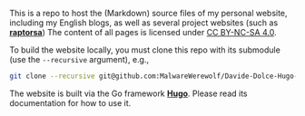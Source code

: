 This is a repo to host the (Markdown) source files of my personal website, including my English blogs, as well as several project websites (such as [**raptorsa**](https://github.com/MalwareWerewolf/RaptorSA)) The content of all pages is licensed under [CC BY-NC-SA 4.0](http://creativecommons.org/licenses/by-nc-sa/4.0/).

To build the website locally, you must clone this repo with its submodule (use the `--recursive` argument), e.g.,

```bash
git clone --recursive git@github.com:MalwareWerewolf/Davide-Dolce-Hugo-website.git
```

The website is built via the Go framework [**Hugo**](https://github.com/gohugoio/hugo). Please read its documentation for how to use it.
